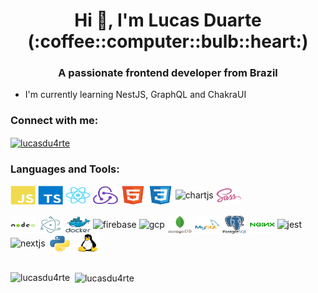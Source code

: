 <h1 align="center">Hi 👋, I'm Lucas Duarte (:coffee::computer::bulb::heart:)</h1>
<h3 align="center">A passionate frontend developer from Brazil</h3>

- I'm currently learning NestJS, GraphQL and ChakraUI

<h3 align="left">Connect with me:</h3>
<p align="left">

  <a href="https://linkedin.com/in/lucasdu4rte" target="_blank">
    <img align="center" src="https://raw.githubusercontent.com/rahuldkjain/github-profile-readme-generator/master/src/images/icons/Social/linked-in-alt.svg" alt="lucasdu4rte" height="30" width="40" /> 
  </a>
</p>

<h3 align="left">Languages and Tools:</h3>
<div style="display: inline_block">
  <img align="center" alt="Js" height="30" width="40" src="https://raw.githubusercontent.com/devicons/devicon/master/icons/javascript/javascript-plain.svg"/>
  <img align="center" alt="Ts" height="30" width="40" src="https://raw.githubusercontent.com/devicons/devicon/master/icons/typescript/typescript-plain.svg"/>
  <img align="center" alt="React" height="30" width="40" src="https://raw.githubusercontent.com/devicons/devicon/master/icons/react/react-original.svg"/>
  <img align="center" alt="redux" height="30" width="40" src="https://raw.githubusercontent.com/devicons/devicon/master/icons/redux/redux-original.svg"/> 
  <img align="center" alt="HTML" height="30" width="40" src="https://raw.githubusercontent.com/devicons/devicon/master/icons/html5/html5-original.svg"/>
  <img align="center" alt="CSS" height="30" width="40" src="https://raw.githubusercontent.com/devicons/devicon/master/icons/css3/css3-original.svg"/>
  <img align="center" alt="chartjs" height="30" width="40" src="https://www.chartjs.org/media/logo-title.svg"/> 
  <img align="center" alt="sass" height="30" width="40" src="https://raw.githubusercontent.com/devicons/devicon/master/icons/sass/sass-original.svg"/> 
</div>
<div style="display: inline_block">
  <br>
  <img align="center" alt="nodejs" height="30" width="40" src="https://raw.githubusercontent.com/devicons/devicon/master/icons/nodejs/nodejs-original-wordmark.svg" /> 
  <img align="center" alt="electron" height="30" width="40" src="https://raw.githubusercontent.com/devicons/devicon/master/icons/electron/electron-original.svg" /> 
  <img align="center" alt="docker" height="30" width="40" src="https://raw.githubusercontent.com/devicons/devicon/master/icons/docker/docker-original-wordmark.svg" /> 
  <img align="center" alt="firebase" height="40" width="30" src="https://www.vectorlogo.zone/logos/firebase/firebase-icon.svg" />
  <img align="center" alt="gcp" height="30" width="40" src="https://www.vectorlogo.zone/logos/google_cloud/google_cloud-icon.svg" /> 
  <img align="center" alt="mongodb" height="30" width="40" src="https://raw.githubusercontent.com/devicons/devicon/master/icons/mongodb/mongodb-original-wordmark.svg" /> 
  <img align="center" alt="mysql" height="30" width="40" src="https://raw.githubusercontent.com/devicons/devicon/master/icons/mysql/mysql-original-wordmark.svg" /> 
  <img align="center" alt="postgresql" height="30" width="40" src="https://raw.githubusercontent.com/devicons/devicon/master/icons/postgresql/postgresql-original-wordmark.svg" /> 
  <img align="center" alt="nginx" height="30" width="40" src="https://raw.githubusercontent.com/devicons/devicon/master/icons/nginx/nginx-original.svg" /> 
  <img align="center" alt="jest" height="30" width="40" src="https://www.vectorlogo.zone/logos/jestjsio/jestjsio-icon.svg" /> 
  <img align="center" alt="nextjs" height="30" width="40" src="https://cdn.worldvectorlogo.com/logos/nextjs-3.svg" /> 
  <img align="center" alt="lucas-Python" height="30" width="40" src="https://raw.githubusercontent.com/devicons/devicon/master/icons/python/python-original.svg" />
  <img align="center" alt="linux" height="30" width="40" src="https://raw.githubusercontent.com/devicons/devicon/master/icons/linux/linux-original.svg" /> 
</div>

<br>
<p>
  <img align="left" src="https://github-readme-stats.vercel.app/api/top-langs?username=lucasdu4rte&show_icons=true&locale=en&layout=compact&count_private=true&theme=tokyonight&hide_border=true" alt="lucasdu4rte" />
</p>

<p>
  &nbsp;
  <img align="center" src="https://github-readme-stats.vercel.app/api?username=lucasdu4rte&show_icons=true&count_private=true&locale=en&theme=tokyonight&hide_border=true" alt="lucasdu4rte" />
</p>
